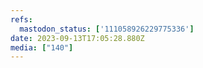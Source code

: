 ```yaml
---
refs:
  mastodon_status: ['111058926229775336']
date: 2023-09-13T17:05:28.880Z
media: ["140"]
---
```



